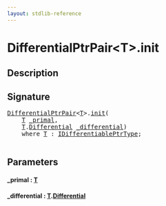 ```yaml
---
layout: stdlib-reference
---
```


# DifferentialPtrPair\<T\>\.init

## Description





## Signature 

<pre>
<a href="index.md" class="code_type">DifferentialPtrPair</a>&lt;<a href="index.md#typeparam-T" class="code_type">T</a>&gt;.<a href="init.md">init</a>(
    <a href="index.md#typeparam-T" class="code_type">T</a> <a href="init.md#decl-_primal" class="code_param">_primal</a>,
    <a href="index.md#typeparam-T" class="code_type">T</a>.<a href="differential-0.md" class="code_type">Differential</a> <a href="init.md#decl-_differential" class="code_param">_differential</a>)
    <span class='code_keyword'>where</span> <a href="index.md#typeparam-T" class="code_type">T</a> : <a href="../../interfaces/idifferentiableptrtype-01fi/index.md" class="code_type">IDifferentiablePtrType</a>;

</pre>

## Parameters

####  <a id="decl-_primal"></a>\_primal  : [T](index.md#typeparam-T)
####  <a id="decl-_differential"></a>\_differential  : [T](index.md#typeparam-T)\.[Differential](differential-0.md)


<script>
// Fix .md links to .html when on ReadTheDocs
if (window.location.hostname.includes('readthedocs') || 
    window.location.hostname.includes('rtfd.io')) {
  document.addEventListener('DOMContentLoaded', function() {
    const links = document.querySelectorAll('a');
    links.forEach(link => {
      if (link.getAttribute('href') && link.getAttribute('href').endsWith('.md')) {
        link.href = link.href.replace(/\.md($|#|\?)/, '.html$1');
      }
    });
  });
}
</script>
